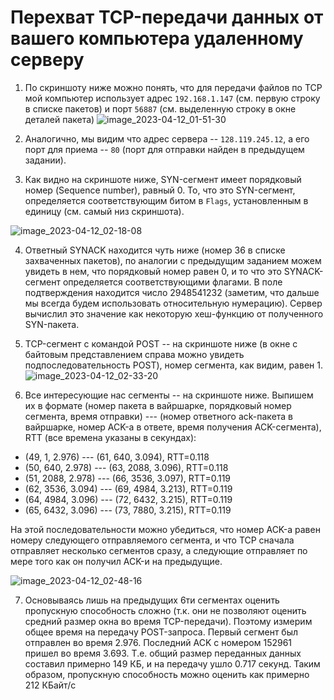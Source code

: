 # Перехват TCP-передачи данных от вашего компьютера удаленному серверу

1. По скриншоту ниже можно понять, что для передачи файлов по TCP мой компьютер использует адрес `192.168.1.147` (см. первую строку в списке пакетов) и порт `56887` (см. выделенную строку в окне деталей пакета)
![image_2023-04-12_01-51-30](https://user-images.githubusercontent.com/65076429/231305516-b964294e-dc25-4cf4-bbfe-57c9fe599da7.png)

2. Аналогично, мы видим что адрес сервера -- `128.119.245.12`, а его порт для приема -- `80` (порт для отправки найден в предыдущем задании).

3. Как видно на скриншоте ниже, SYN-сегмент имеет порядковый номер (Sequence number), равный 0. То, что это SYN-сегмент, определяется соответствующим битом в 
`Flags`, установленным в единицу (см. самый низ скриншота).

![image_2023-04-12_02-18-08](https://user-images.githubusercontent.com/65076429/231309026-9b827e5b-d5a9-48cc-a397-1ad080e2cc92.png)

4. Ответный SYNACK находится чуть ниже (номер 36 в списке захваченных пакетов), по аналогии с предыдущим заданием можем увидеть в нем, что порядковый номер равен 0, и то что это SYNACK-сегмент определяется соответствующими флагами.
В поле подтверждения находится число 2948541232 (заметим, что дальше мы всегда будем использовать относительную нумерацию). Сервер вычислил это значение как некоторую хеш-функцию от полученного SYN-пакета.

5. TCP-сегмент с командой POST -- на скриншоте ниже (в окне с байтовым представлением справа можно увидеть подпоследовательность POST), номер сегмента, как видим, равен 1.
![image_2023-04-12_02-33-20](https://user-images.githubusercontent.com/65076429/231310819-9c344df8-562d-44c6-b467-e7525e508713.png)

6. Все интересующие нас сегменты -- на скриншоте ниже. Выпишем их в формате (номер пакета в вайршарке, порядковый номер сегмента, время отправки) --- (номер ответного ack-пакета в вайршарке, номер ACK-а в ответе, время получения ACK-сегмента), RTT (все времена указаны в секундах):

* (49, 1, 2.976) --- (61, 640, 3.094), RTT=0.118
* (50, 640, 2.978) --- (63, 2088, 3.096), RTT=0.118
* (51, 2088, 2.978) --- (66, 3536, 3.097), RTT=0.119
* (62, 3536, 3.094) --- (69, 4984, 3.213), RTT=0.119
* (64, 4984, 3.096) --- (72, 6432, 3.215), RTT=0.119
* (65, 6432, 3.096) --- (73, 7880, 3.215), RTT=0.119

На этой последовательности можно убедиться, что номер ACK-а равен номеру следующего отправляемого сегмента, и что TCP сначала отправляет несколько сегментов сразу, а следующие отправляет по мере того как он получил ACK-и на предыдущие.

![image_2023-04-12_02-48-16](https://user-images.githubusercontent.com/65076429/231312460-38341307-d8b4-4443-a65e-d56647bb3e1d.png)

7. Основываясь лишь на предыдущих 6ти сегментах оценить пропускную способность сложно (т.к. они не позволяют оценить средний размер окна во время TCP-передачи). Поэтому измерим общее время на передачу POST-запроса.
Первый сегмент был отправлен во время 2.976. Последний ACK с номером 152961 пришел во время 3.693. Т.е. общий размер переданных данных составил примерно 149 КБ, и на передачу ушло 0.717 секунд.
Таким образом, пропускную способность можно оценить как примерно 212 КБайт/с
